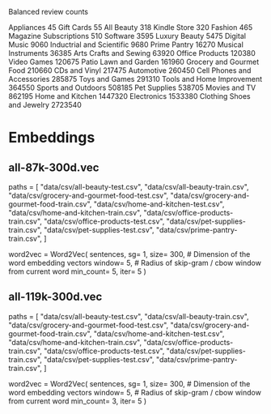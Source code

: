 Balanced review counts

Appliances                         45
Gift Cards                         55
All Beauty                        318
Kindle Store                      320
Fashion                           465
Magazine Subscriptions            510
Software                         3595
Luxury Beauty                    5475
Digital Music                    9060
Inductrial and Scientific        9680
Prime Pantry                    16270
Musical Instruments             36385
Arts Crafts and Sewing          63920
Office Products                120380
Video Games                    120675
Patio Lawn and Garden          161960
Grocery and Gourmet Food       210660
CDs and Vinyl                  217475
Automotive                     260450
Cell Phones and Accessories    285875
Toys and Games                 291310
Tools and Home Improvement     364550
Sports and Outdoors            508185
Pet Supplies                   538705
Movies and TV                  862195
Home and Kitchen              1447320
Electronics                   1533380
Clothing Shoes and Jewelry    2723540



# Embeddings

## all-87k-300d.vec

 paths = [
    "data/csv/all-beauty-test.csv",
    "data/csv/all-beauty-train.csv",
    "data/csv/grocery-and-gourmet-food-test.csv",
    "data/csv/grocery-and-gourmet-food-train.csv",
    "data/csv/home-and-kitchen-test.csv",
    "data/csv/home-and-kitchen-train.csv",
    "data/csv/office-products-train.csv",
    "data/csv/office-products-test.csv",
    "data/csv/pet-supplies-train.csv",
    "data/csv/pet-supplies-test.csv",
    "data/csv/prime-pantry-train.csv",
]

word2vec = Word2Vec(
    sentences,
    sg= 1,
    size= 300,         # Dimension of the word embedding vectors
    window= 5,    # Radius of skip-gram / cbow window from current word
    min_count= 5,
    iter= 5
)

## all-119k-300d.vec

paths = [
    "data/csv/all-beauty-test.csv",
    "data/csv/all-beauty-train.csv",
    "data/csv/grocery-and-gourmet-food-test.csv",
    "data/csv/grocery-and-gourmet-food-train.csv",
    "data/csv/home-and-kitchen-test.csv",
    "data/csv/home-and-kitchen-train.csv",
    "data/csv/office-products-train.csv",
    "data/csv/office-products-test.csv",
    "data/csv/pet-supplies-train.csv",
    "data/csv/pet-supplies-test.csv",
    "data/csv/prime-pantry-train.csv",
]

word2vec = Word2Vec(
    sentences,
    sg= 1,
    size= 300,         # Dimension of the word embedding vectors
    window= 5,    # Radius of skip-gram / cbow window from current word
    min_count= 3,
    iter= 5
)